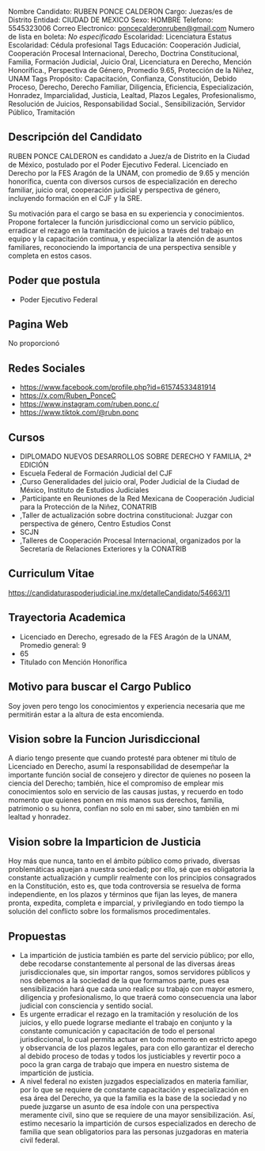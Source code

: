 Nombre Candidato: RUBEN PONCE CALDERON
Cargo: Juezas/es de Distrito
Entidad: CIUDAD DE MEXICO
Sexo: HOMBRE
Telefono: 5545323006
Correo Electronico: poncecalderonruben@gmail.com
Numero de lista en boleta: *No especificado*
Escolaridad: Licenciatura
Estatus Escolaridad: Cédula profesional
Tags Educación: Cooperación Judicial, Cooperación Procesal Internacional, Derecho, Doctrina Constitucional, Familia, Formación Judicial, Juicio Oral, Licenciatura en Derecho, Mención Honorífica., Perspectiva de Género, Promedio 9.65, Protección de la Niñez, UNAM
Tags Propósito: Capacitación, Confianza, Constitución, Debido Proceso, Derecho, Derecho Familiar, Diligencia, Eficiencia, Especialización, Honradez, Imparcialidad, Justicia, Lealtad, Plazos Legales, Profesionalismo, Resolución de Juicios, Responsabilidad Social., Sensibilización, Servidor Público, Tramitación


## Descripción del Candidato 

RUBEN PONCE CALDERON es candidato a Juez/a de Distrito en la Ciudad de México, postulado por el Poder Ejecutivo Federal. Licenciado en Derecho por la FES Aragón de la UNAM, con promedio de 9.65 y mención honorífica, cuenta con diversos cursos de especialización en derecho familiar, juicio oral, cooperación judicial y perspectiva de género, incluyendo formación en el CJF y la SRE.

Su motivación para el cargo se basa en su experiencia y conocimientos. Propone fortalecer la función jurisdiccional como un servicio público, erradicar el rezago en la tramitación de juicios a través del trabajo en equipo y la capacitación continua, y especializar la atención de asuntos familiares, reconociendo la importancia de una perspectiva sensible y completa en estos casos.


## Poder que postula

- Poder Ejecutivo Federal


## Pagina Web

No proporcionó


## Redes Sociales

- https://www.facebook.com/profile.php?id=61574533481914
- https://x.com/Ruben_PonceC
- https://www.instagram.com/ruben.ponc.c/
- https://www.tiktok.com/@rubn.ponc


## Cursos

- DIPLOMADO NUEVOS DESARROLLOS SOBRE DERECHO Y FAMILIA, 2ª EDICIÓN
- Escuela Federal de Formación Judicial del CJF
- ,Curso Generalidades del juicio oral, Poder Judicial de la Ciudad de México, Instituto de Estudios Judiciales
- ,Participante en Reuniones de la Red Mexicana de Cooperación Judicial para la Protección de la Niñez, CONATRIB
- ,Taller de actualización sobre doctrina constitucional: Juzgar con perspectiva de género, Centro Estudios Const
- SCJN
- ,Talleres de Cooperación Procesal Internacional, organizados por la Secretaría de Relaciones Exteriores y la CONATRIB


## Curriculum Vitae

https://candidaturaspoderjudicial.ine.mx/detalleCandidato/54663/11


## Trayectoria Academica

- Licenciado en Derecho, egresado de la FES Aragón de la UNAM, Promedio general: 9
- 65
- Titulado con Mención Honorífica


## Motivo para buscar el Cargo Publico

Soy joven pero tengo los conocimientos y experiencia necesaria que me permitirán estar a la altura de esta encomienda.


## Vision sobre la Funcion Jurisdiccional

A diario tengo presente que cuando protesté para obtener mi título de Licenciado en Derecho, asumí la responsabilidad de desempeñar la importante función social de consejero y director de quienes no poseen la ciencia del Derecho; también, hice el compromiso de emplear mis conocimientos solo en servicio de las causas justas, y recuerdo en todo momento que quienes ponen en mis manos sus derechos, familia, patrimonio o su honra, confían no solo en mi saber, sino también en mi lealtad y honradez.


## Vision sobre la Imparticion de Justicia

Hoy más que nunca, tanto en el ámbito público como privado, diversas problemáticas aquejan a nuestra sociedad; por ello, sé que es obligatoria la constante actualización y cumplir realmente con los principios consagrados en la Constitución, esto es, que toda controversia se resuelva de forma independiente, en los plazos y términos que fijan las leyes, de manera pronta, expedita, completa e imparcial, y privilegiando en todo tiempo la solución del conflicto sobre los formalismos procedimentales.


## Propuestas

- La impartición de justicia también es parte del servicio público; por ello, debe recodarse constantemente al personal de las diversas áreas jurisdiccionales que, sin importar rangos, somos servidores públicos y nos debemos a la sociedad de la que formamos parte, pues esa sensibilización hará que cada uno realice su trabajo con mayor esmero, diligencia y profesionalismo, lo que traerá como consecuencia una labor judicial con consciencia y sentido social.
- Es urgente erradicar el rezago en la tramitación y resolución de los juicios, y ello puede lograrse mediante el trabajo en conjunto y la constante comunicación y capacitación de todo el personal jurisdiccional, lo cual permita actuar en todo momento en estricto apego y observancia de los plazos legales, para con ello garantizar el derecho al debido proceso de todas y todos los justiciables y revertir poco a poco la gran carga de trabajo que impera en nuestro sistema de impartición de justicia.
- A nivel federal no existen juzgados especializados en materia familiar, por lo que se requiere de constante capacitación y especialización en esa área del Derecho, ya que la familia es la base de la sociedad y no puede juzgarse un asunto de esa índole con una perspectiva meramente civil, sino que se requiere de una mayor sensibilización. Así, estimo necesario la impartición de cursos especializados en derecho de familia que sean obligatorios para las personas juzgadoras en materia civil federal.

